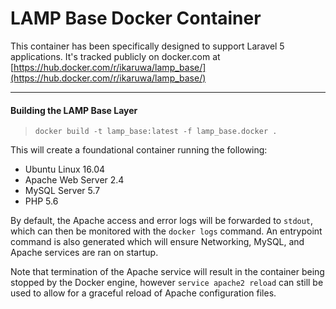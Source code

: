 # LAMP Base Docker Container

This container has been specifically designed to support Laravel 5 applications. It's tracked publicly on docker.com at
[https://hub.docker.com/r/ikaruwa/lamp_base/](https://hub.docker.com/r/ikaruwa/lamp_base/)

-----
#### Building the LAMP Base Layer

> `docker build -t lamp_base:latest -f lamp_base.docker .`

This will create a foundational container running the following:

 - Ubuntu Linux 16.04 
 - Apache Web Server 2.4
 - MySQL Server 5.7
 - PHP 5.6

By default, the Apache access and error logs will be forwarded to `stdout`, which can then be monitored with the `docker logs` command. An entrypoint command is also generated which will ensure Networking, MySQL, and Apache services are ran on startup.

Note that termination of the Apache service will result in the container being stopped by the Docker engine, however `service apache2 reload` can still be used to allow for a graceful reload of Apache configuration files.
